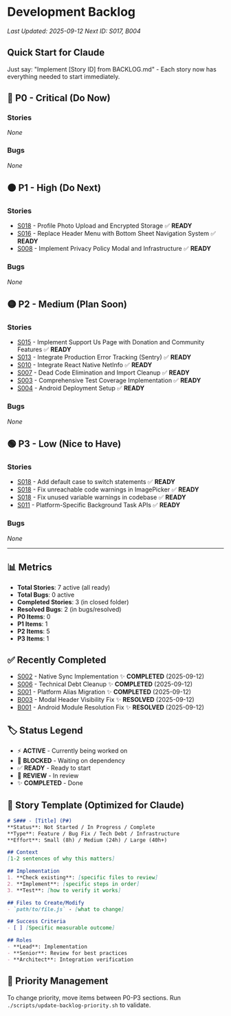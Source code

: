 # Development Backlog

*Last Updated: 2025-09-12*
*Next ID: S017, B004*

## Quick Start for Claude
Just say: "Implement [Story ID] from BACKLOG.md" - Each story now has everything needed to start immediately.

## 🔴 P0 - Critical (Do Now)
### Stories
*None*

### Bugs
*None*

## 🟠 P1 - High (Do Next)
### Stories
- [S018](backlog/S018-profile-photo-upload-and-encrypted-storage.md) - Profile Photo Upload and Encrypted Storage ✅ **READY**
- [S016](backlog/S016-replace-header-menu-with-bottom-sheet-navigation-system.md) - Replace Header Menu with Bottom Sheet Navigation System ✅ **READY**
- [S008](backlog/S008-privacy-policy.md) - Implement Privacy Policy Modal and Infrastructure ✅ **READY**

### Bugs
*None*

## 🟡 P2 - Medium (Plan Soon)
### Stories
- [S015](backlog/S015-implement-support-us-page-with-donation-and-community-features.md) - Implement Support Us Page with Donation and Community Features ✅ **READY**
- [S013](backlog/S013-sentry-integration.md) - Integrate Production Error Tracking (Sentry) ✅ **READY**
- [S010](backlog/S010-react-native-netinfo.md) - Integrate React Native NetInfo ✅ **READY**
- [S007](backlog/S007-dead-code-elimination.md) - Dead Code Elimination and Import Cleanup ✅ **READY**
- [S003](backlog/S003-test-coverage.md) - Comprehensive Test Coverage Implementation ✅ **READY**
- [S004](backlog/S004-android-deployment.md) - Android Deployment Setup ✅ **READY**

### Bugs
*None*

## 🟢 P3 - Low (Nice to Have)
### Stories
- [S018](backlog/S018-add-default-case-to-switch-statements.md) - Add default case to switch statements ✅ **READY**
- [S018](backlog/S018-fix-unreachable-code-warnings-in-imagepicker.md) - Fix unreachable code warnings in ImagePicker ✅ **READY**
- [S018](backlog/S018-fix-unused-variable-warnings-in-codebase.md) - Fix unused variable warnings in codebase ✅ **READY**
- [S011](backlog/S011-background-tasks.md) - Platform-Specific Background Task APIs ✅ **READY**

### Bugs
*None*

---

## 📊 Metrics
- **Total Stories**: 7 active (all ready)
- **Total Bugs**: 0 active
- **Completed Stories**: 3 (in closed folder)
- **Resolved Bugs**: 2 (in bugs/resolved)
- **P0 Items**: 0
- **P1 Items**: 1
- **P2 Items**: 5
- **P3 Items**: 1

## ✅ Recently Completed
- [S002](backlog/closed/S002-native-sync-implementation.md) - Native Sync Implementation ✨ **COMPLETED** (2025-09-12)
- [S006](backlog/closed/S006-technical-debt-cleanup-and-documentation-update.md) - Technical Debt Cleanup ✨ **COMPLETED** (2025-09-12)
- [S001](backlog/closed/S001-platform-alias-migration.md) - Platform Alias Migration ✨ **COMPLETED** (2025-09-12)
- [B003](bugs/resolved/B003-modal-headers-have-invisible-white-text-and-close-buttons.md) - Modal Header Visibility Fix ✨ **RESOLVED** (2025-09-12)
- [B001](bugs/resolved/B001-android-module-resolution.md) - Android Module Resolution Fix ✨ **RESOLVED** (2025-09-12)

## 🏷️ Status Legend
- ⚡ **ACTIVE** - Currently being worked on
- 🔄 **BLOCKED** - Waiting on dependency
- ✅ **READY** - Ready to start
- 🎯 **REVIEW** - In review
- ✨ **COMPLETED** - Done

## 📝 Story Template (Optimized for Claude)
```markdown
# S### - [Title] (P#)
**Status**: Not Started / In Progress / Complete
**Type**: Feature / Bug Fix / Tech Debt / Infrastructure
**Effort**: Small (8h) / Medium (24h) / Large (40h+)

## Context
[1-2 sentences of why this matters]

## Implementation
1. **Check existing**: [specific files to review]
2. **Implement**: [specific steps in order]
3. **Test**: [how to verify it works]

## Files to Create/Modify
- `path/to/file.js` - [what to change]

## Success Criteria
- [ ] [Specific measurable outcome]

## Roles
- **Lead**: Implementation
- **Senior**: Review for best practices
- **Architect**: Integration verification
```

## 🔄 Priority Management
To change priority, move items between P0-P3 sections.
Run `./scripts/update-backlog-priority.sh` to validate.